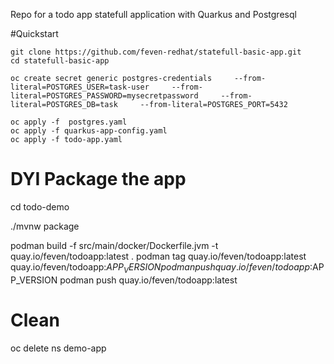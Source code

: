 Repo for a todo app statefull application with Quarkus and Postgresql

#Quickstart

```shell
git clone https://github.com/feven-redhat/statefull-basic-app.git
cd statefull-basic-app
```

```shell
oc create secret generic postgres-credentials     --from-literal=POSTGRES_USER=task-user     --from-literal=POSTGRES_PASSWORD=mysecretpassword     --from-literal=POSTGRES_DB=task     --from-literal=POSTGRES_PORT=5432
```

```shell
oc apply -f  postgres.yaml
oc apply -f quarkus-app-config.yaml
oc apply -f todo-app.yaml
```


# DYI Package the app

cd todo-demo

./mvnw package

podman build -f src/main/docker/Dockerfile.jvm -t quay.io/feven/todoapp:latest .
podman tag quay.io/feven/todoapp:latest quay.io/feven/todoapp:$APP_VERSION
podman push quay.io/feven/todoapp:$APP_VERSION
podman push quay.io/feven/todoapp:latest   

# Clean

oc delete ns demo-app

 
